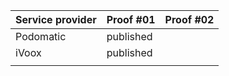 | Service provider | Proof #01 | Proof #02 |
| ---------------- | --------- | --------- |
| Podomatic        | published |           |
| iVoox            |published           |           |
|                  |           |           |

